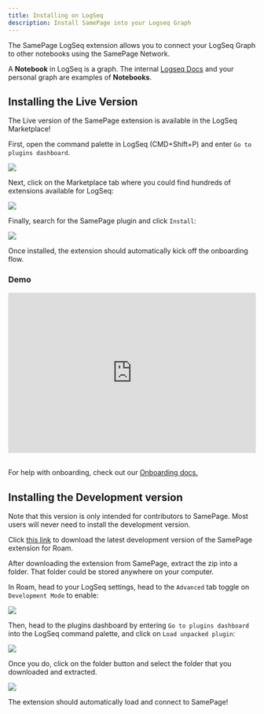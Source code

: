 ```yaml
---
title: Installing on LogSeq
description: Install SamePage into your Logseq Graph
---
```


The SamePage LogSeq extension allows you to connect your LogSeq Graph to other notebooks using the SamePage Network.

A **Notebook** in LogSeq is a graph. The internal [Logseq Docs](https://docs.logseq.com/#/page/Contents) and your personal graph are examples of **Notebooks**.

## Installing the Live Version

The Live version of the SamePage extension is available in the LogSeq Marketplace!

First, open the command palette in LogSeq (CMD+Shift+P) and enter `Go to plugins dashboard`.

![](/images/install/logseq-live-1.png)

Next, click on the Marketplace tab where you could find hundreds of extensions available for LogSeq:

![](/images/install/logseq-live-2.png)

Finally, search for the SamePage plugin and click `Install`:

![](/images/install/logseq-live-3.png)

Once installed, the extension should automatically kick off the onboarding flow.

### Demo

<div style="position: relative; padding-bottom: 64.5933014354067%; height: 0; margin-bottom:32px;"><iframe src="https://www.loom.com/embed/ccdba29aeba44f17afab12d2920041ce" frameborder="0" webkitallowfullscreen="true" mozallowfullscreen="true" allowfullscreen="true" style="position: absolute; top: 0; left: 0; width: 100%; height: 100%;"></iframe></div>

For help with onboarding, check out our [Onboarding docs.](../../getting_started/install#onboarding)

## Installing the Development version

Note that this version is only intended for contributors to SamePage. Most users will never need to install the development version.

Click [this link](https://samepage.network/extensions/logseq.zip) to download the latest development version of the SamePage extension for Roam.

After downloading the extension from SamePage, extract the zip into a folder. That folder could be stored anywhere on your computer.

In Roam, head to your LogSeq settings, head to the `Advanced` tab toggle on `Development Mode` to enable:

![](/images/install/logseq-2.png)

Then, head to the plugins dashboard by entering `Go to plugins dashboard` into the LogSeq command palette, and click on `Load unpacked plugin`:

![](/images/install/logseq-3.png)

Once you do, click on the folder button and select the folder that you downloaded and extracted.

![](/images/install/logseq-4.png)

The extension should automatically load and connect to SamePage!
